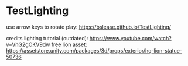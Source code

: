 # TestLighting
 
use arrow keys to rotate
play: https://bslease.github.io/TestLighting/

credits
lighting tutorial (outdated): https://www.youtube.com/watch?v=VnG2gOKV9dw
free lion asset: https://assetstore.unity.com/packages/3d/props/exterior/hq-lion-statue-50736
